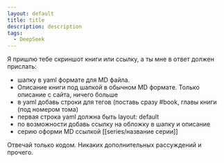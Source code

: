 ```yaml
---
layout: default
title: title
description: description
tags:
  - DeepSeek
---
```

Я пришлю тебе скриншот книги или ссылку, а ты мне в ответ должен прислать:
- шапку в yaml формате для MD файла.
- Описание книги под шапкой в обычном MD формате. Только описание с сайта, ничего больше
- в yaml добавь строки для тегов (поставь сразу #book, главы книги (под номером тома)
- первая строка yaml должна быть layout: default
- по возможности добавь ссылку на обложку в шапку и описание 
- серию оформи MD ссылкой [[series/название серии]]  

Отвечай только кодом. Никаких дополнительных рассуждений и прочего. 